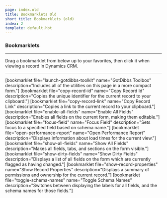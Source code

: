 ```yaml
---
page: index.old
title: Bookmarklets Old
short_title: Bookmarklets (old)
index: 2
template: default.hbt
---
```


### Bookmarklets

----

Drag a bookmarklet from below up to your favorites, then click it when viewing a record in Dynamics CRM.

----

<section class='bookmarklets'>
[bookmarklet file="launch-gotdibbs-toolkit" name="GotDibbs Toolbox" 
    description="Includes all of the utilities on this page in a more compact form."]
[bookmarklet file="copy-record-id" name="Copy Record Id" 
    description="Copies the unique identifier for the current record to your clipboard."]
[bookmarklet file="copy-record-link" name="Copy Record Link" 
    description="Copies a link to the current record to your clipboard."]
[bookmarklet file="enable-all-fields" name="Enable All Fields" 
    description="Enables all fields on the current form, making them editable."]
[bookmarklet file="focus-field" name="Focus Field" 
    description="Sets focus to a specified field based on schema name."]
[bookmarklet file="open-performance-report" name="Open Performance Report" 
    description="Displays information about load times for the current view."]
[bookmarklet file="show-all-fields" name="Show All Fields" 
    description="Makes all fields, tabs, and sections on the form visible."]
[bookmarklet file="show-dirty-fields" name="Show Dirty Fields" 
    description="Displays a list of all fields on the form which are currently flagged as having changed."]
[bookmarklet file="show-record-properties" name="Show Record Properties" 
    description="Displays a summary of permissions and ownership for the current record."]
[bookmarklet file="toggle-schema-names" name="Toggle Schema Names" 
    description="Switches between displaying the labels for all fields, and the schema names for those fields."]

</section>